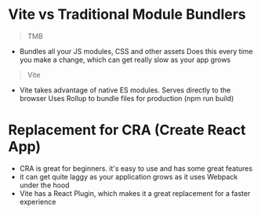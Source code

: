 # Vite vs Traditional Module Bundlers 
> TMB
- Bundles all your JS modules, CSS and other assets
  Does this every time you make a change, which can get really slow as your app grows

> Vite
- Vite takes advantage of native ES modules. Serves directly to the browser
Uses Rollup to bundle files for production (npm run build)

# Replacement for CRA (Create React App)
- CRA is great for beginners. it's easy to use and has some great features
- it can get quite laggy as your application grows as it uses Webpack under the hood
- Vite has a React Plugin, which makes it a great replacement for a faster experience 
